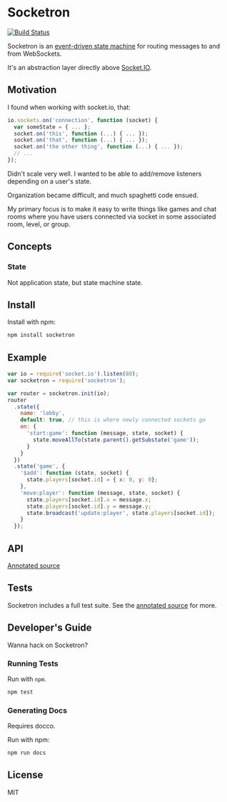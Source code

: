 # Socketron

[![Build Status](https://travis-ci.org/btford/socketron.png)](https://travis-ci.org/btford/socketron)

Socketron is an [event-driven state machine](http://en.wikipedia.org/wiki/Event-driven_finite-state_machine) for routing messages to and from WebSockets.

It's an abstraction layer directly above [Socket.IO](http://socket.io).

## Motivation
I found when working with socket.io, that:

```javascript
io.sockets.on('connection', function (socket) {
  var someState = { ... };
  socket.on('this', function (...) { ... });
  socket.on('that', function (...) { ... });
  socket.on('the other thing', function (...) { ... });
  // ...
});
```

Didn't scale very well. I wanted to be able to add/remove listeners depending on a user's state.

Organization became difficult, and much spaghetti code ensued.

My primary focus is to make it easy to write things like games and chat rooms where you have users connected via socket in some associated room, level, or group.

## Concepts

### State
Not application state, but state machine state.

## Install
Install with npm:
```bash
npm install socketron
```

## Example
```javascript
var io = require('socket.io').listen(80);
var socketron = require('socketron');

var router = socketron.init(io);
router
  .state({
    name: 'lobby',
    default: true, // this is where newly connected sockets go
    on: {
      'start:game': function (message, state, socket) {
        state.moveAllTo(state.parent().getSubstate('game'));
      }
    }
  })
  .state('game', {
    '$add': function (state, socket) {
      state.players[socket.id] = { x: 0, y: 0};
    },
    'move:player': function (message, state, socket) {
      state.players[socket.id].x = message.x;
      state.players[socket.id].y = message.y;
      state.broadcast('update:player', state.players[socket.id]);
    }
  });

```

## API
[Annotated source](http://btford.github.com/socketron/state.html)

## Tests
Socketron includes a full test suite. See the [annotated source](http://btford.github.com/socketron/test/state.html) for more.

## Developer's Guide
Wanna hack on Socketron?

### Running Tests
Run with `npm`.

```bash
npm test
```

### Generating Docs
Requires docco.

Run with npm:
```bash
npm run docs
```

## License
MIT
